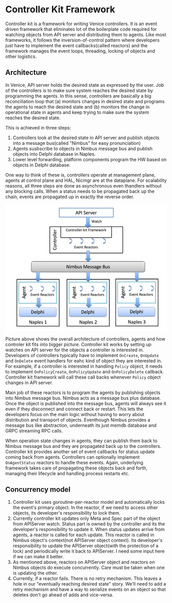# Controller Kit Framework

Controller kit is a framework for writing Venice controllers. It is an event driven framework that eliminates lot of the boilerplate code required for watching objects from API server and distributing them to agents. Like most frameworks, it follows the inversion-of-control pattern where developers just have to implement the event callbacks(called reactors) and the framework manages the event loops, threading, locking of objects and other logistics.

## Architecture

In Venice, API server holds the desired state as expressed by the user. Job of the controllers is to make sure system reaches the desired state by programming the agents. In this sense, controllers are basically a big reconciliation loop that (a) monitors changes in desired state and programs the agents to reach the desired state and (b) monitors the change in operational state in agents and keep trying to make sure the system reaches the desired state.

This is achieved in three steps:
1. Controllers look at the desired state in API server and publish objects into a message bus(called "Nimbus" for easy pronunciation) 
2. Agents susbscribe to objects in Nimbus message bus and publish objects into Delphi database in Naples.
3. Lower level forwarding, platform components program the HW based on objects in Delphi database.

One way to think of these is, controllers operate at management plane, agents at control plane and HAL, Nicmgr are at the dataplane. For scalability reasons, all three steps are done as asynchronous even thandlers without any blocking calls. When a status needs to be propagated back up the chain, events are propagated up in exactly the reverse order.

![Architecture](./assets/ctkit-arch.jpeg "Architecture")

Picture above shows the overall architecture of controllers, agents and how controler kit fits into bigger picture. Controller kit works by setting up watches on API server for the objects a controller is interested in. Developers of controllers typically have to implement `OnCreate`, `OnUpdate` and `OnDelete` event handlers for eahc kind of object they are interested in. For example, if a controller is interested in handling `Policy` object, it needs to implement `OnPolicyCreate`, `OnPolicyUpdate` and `OnPolicyDelete` callback. Controller kit framework will call these call backs whenever `Policy` object changes in API server.

Main job of these reactors is to program the agents by publishing objects into Nimbus message bus. Nimbus acts as a message bus plus database. Once the object is published into the message bus, agents will always see it even if they disconnect and connect back or restart. This lets the developers focus on the main logic without having to worry about distribution and transport of objects. Eventhough Nimbus provides a message bus like abstraction, underneath its just memdb database and GRPC streaming RPC calls.

When operation state changes in agents, they can publish them back to Nimbus message bus and they are propagated back up to the controllers. Controller kit provides another set of event callbacks for status update coming back from agents. Controllers can optionally implement `OnAgentStatus` reactors to handle these events. Again, underlying framework takes care of propagating these objects back and forth, managing their lifecycle and handling process restarts etc.

## Concurrency model

1. Controller kit uses goroutine-per-reactor model and automatically locks the event's primary object. In the reactor, if we need to access other objects, its developer's responsibility to lock them.
2. Currently controller kit updates only Meta and Spec part of the object from APIServer watch. Status part is owned by the controller and its the developer's responsibility to update it. When status updates arrive from agents, a reactor is called for each update. This reactor is called in Nimbus object's context(not APIServer object context). Its developer's responsibility to update the APIServer object(with the protection of a lock) and periodically write it back to APIServer. I need some input here if we can make it better.
3. As mentioned above, reactors on APIServer object and reactors on Nimbus objects do execute concurrently. Care must be taken when one is updating the other.
4. Currently, if a reactor fails. There is no retry mechanism. This leaves a hole in our "eventually reaching desired state" story. We'll need to add a retry mechanism and have a way to serialize events on an object so that deletes don't go ahead of adds and vice-versa.